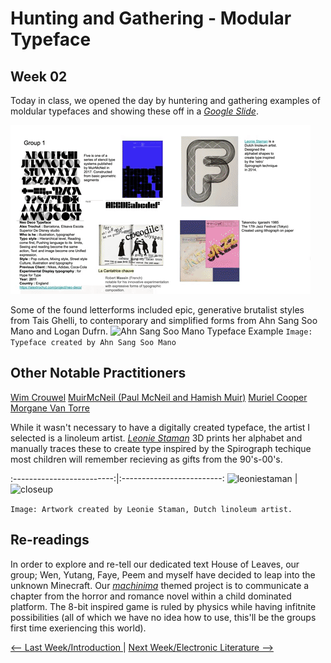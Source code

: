# Hunting and Gathering - Modular Typeface 
## Week 02

Today in class, we opened the day by huntering and gathering examples of moldular typefaces and showing these off in a [*Google Slide*](https://docs.google.com/presentation/d/1N2hAFp6si7UsVuPj1oMQ21_HHF858NbXZna0YQxOQio/edit#slide=id.p).  


![](modularslidessmall.gif)


Some of the found letterforms included epic, generative brutalist styles from Tais Ghelli, to contemporary and simplified forms from Ahn Sang Soo Mano and Logan Dufrn. 
![Ahn Sang Soo Mano Typeface Example](AhnSangSooMano.jpg)
```Image: Typeface created by Ahn Sang Soo Mano``` 

## Other Notable Practitioners
[Wim Crouwel](https://en.wikipedia.org/wiki/Wim_Crouwel)
[MuirMcNeil (Paul McNeil and Hamish Muir)](https://muirmcneil.com/projects/)
[Muriel Cooper](https://www.aiga.org/medalist-murielcooper)
[Morgane Van Torre](http://morganevantorre.com)


While it wasn't necessary to have a digitally created typeface, the artist I selected is a linoleum artist. [*Leonie Staman*](https://www.detoffetoko.nl/leonie-staman) 3D prints her alphabet and manually traces these to create type inspired by the Spirograph techique most children will remember recieving as gifts from the 90's-00's. 

:-------------------------:|:-------------------------:
![leoniestaman](LeonieStaman.jpg) | ![closeup](closeup.jpg)


```Image: Artwork created by Leonie Staman, Dutch linoleum artist.``` 

## Re-readings 
In order to explore and re-tell our dedicated text House of Leaves, our group; Wen, Yutang, Faye, Peem and myself have decided to leap into the unknown Minecraft. Our [*machinima*](https://en.wikipedia.org/wiki/Machinima) themed project is to communicate a chapter from the horror and romance novel within a child dominated platform. The 8-bit inspired game is ruled by physics while having infitnite possibilities (all of which we have no idea how to use, this'll be the groups first time exeriencing this world).


<a href='https://bridieotoole.github.io/codewords/week_01/'> <-- Last Week/Introduction </a> | <a href='https://bridieotoole.github.io/codewords/week_03/'> Next Week/Electronic Literature --></a>


